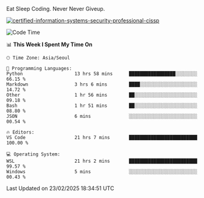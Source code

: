 Eat Sleep Coding.
Never Never Giveup.

[![certified-information-systems-security-professional-cissp](https://user-images.githubusercontent.com/44606727/157613689-acd84ec6-5f8f-4e79-89d9-a8d51f033634.png)](https://www.credly.com/badges/f394a010-85a0-450b-9136-8043af01d71c/public_url)

<!--START_SECTION:waka-->
![Code Time](http://img.shields.io/badge/Code%20Time-3%2C906%20hrs%2052%20mins-blue)

📊 **This Week I Spent My Time On** 

```text
🕑︎ Time Zone: Asia/Seoul

💬 Programming Languages: 
Python                   13 hrs 58 mins      █████████████████░░░░░░░░   66.15 % 
Markdown                 3 hrs 6 mins        ████░░░░░░░░░░░░░░░░░░░░░   14.72 % 
Other                    1 hr 56 mins        ██░░░░░░░░░░░░░░░░░░░░░░░   09.18 % 
Bash                     1 hr 51 mins        ██░░░░░░░░░░░░░░░░░░░░░░░   08.80 % 
JSON                     6 mins              ░░░░░░░░░░░░░░░░░░░░░░░░░   00.54 % 

🔥 Editors: 
VS Code                  21 hrs 7 mins       █████████████████████████   100.00 % 

💻 Operating System: 
WSL                      21 hrs 2 mins       █████████████████████████   99.57 % 
Windows                  5 mins              ░░░░░░░░░░░░░░░░░░░░░░░░░   00.43 % 
```


 Last Updated on 23/02/2025 18:34:51 UTC
<!--END_SECTION:waka-->
